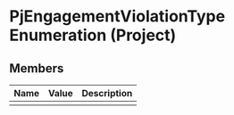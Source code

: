 
# PjEngagementViolationType Enumeration (Project)

## Members



|**Name**|**Value**|**Description**|
|:-----|:-----|:-----|
||||
